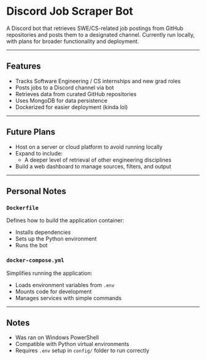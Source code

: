 # Discord Job Scraper Bot

A Discord bot that retrieves SWE/CS-related job postings from GitHub repositories and posts them to a designated channel. Currently run locally, with plans for broader functionality and deployment.

---

## Features

- Tracks Software Engineering / CS internships and new grad roles  
- Posts jobs to a Discord channel via bot  
- Retrieves data from curated GitHub repositories  
- Uses MongoDB for data persistence  
- Dockerized for easier deployment (kinda lol) 

---

## Future Plans

- Host on a server or cloud platform to avoid running locally
- Expand to include:
    - A deeper level of retrieval of other engineering disciplines
- Build a web dashboard to manage sources, filters, and output

---

## Personal Notes

### `Dockerfile`
Defines how to build the application container:
- Installs dependencies
- Sets up the Python environment
- Runs the bot

### `docker-compose.yml`
Simplifies running the application:
- Loads environment variables from `.env`
- Mounts code for development
- Manages services with simple commands

---

## Notes

- Was ran on Windows PowerShell
- Compatible with Python virtual environments
- Requires `.env` setup in `config/` folder to run correctly
